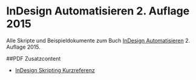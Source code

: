 # InDesign Automatisieren 2. Auflage 2015


Alle Skripte und Beispieldokumente zum Buch [InDesign Automatisieren](http://www.indesignjs.de) 2. Auflage 2015.

##PDF Zusatzcontent 

* [InDesign Skripting Kurzreferenz](https://github.com/grefel/indesignjs/blob/master/idskurzreferenz.pdf)



